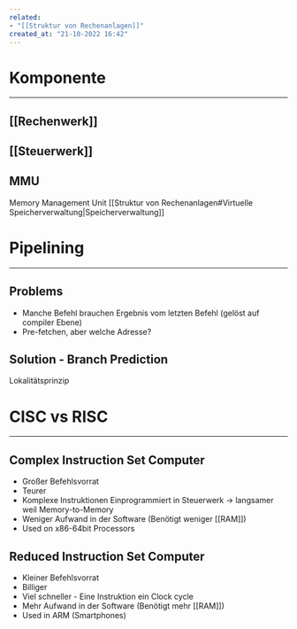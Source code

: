 ```yaml
---
related:
- "[[Struktur von Rechenanlagen]]"
created_at: "21-10-2022 16:42"
---
```



# Komponente
---
## [[Rechenwerk]]
## [[Steuerwerk]]
## MMU 
Memory Management Unit [[Struktur von Rechenanlagen#Virtuelle Speicherverwaltung|Speicherverwaltung]]

# Pipelining
---
## Problems
- Manche Befehl brauchen Ergebnis vom letzten Befehl (gelöst auf compiler Ebene)
- Pre-fetchen, aber welche Adresse?

## Solution - Branch Prediction
Lokalitätsprinzip

# CISC vs RISC
---
## Complex Instruction Set Computer
- Großer Befehlsvorrat
- Teurer
- Komplexe Instruktionen Einprogrammiert in Steuerwerk → langsamer weil Memory-to-Memory
- Weniger Aufwand in der Software (Benötigt weniger [[RAM]])
- Used on x86-64bit Processors

## Reduced Instruction Set Computer
- Kleiner Befehlsvorrat
- Billiger
- Viel schneller - Eine Instruktion ein Clock cycle
- Mehr Aufwand in der Software (Benötigt mehr [[RAM]])
- Used in ARM (Smartphones)

